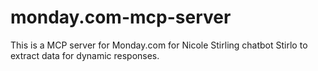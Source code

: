 # monday.com-mcp-server
This is a MCP server for Monday.com for Nicole Stirling chatbot Stirlo to extract data for dynamic responses. 
